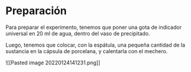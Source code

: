 # Preparación

Para preparar el experimento, tenemos que poner una gota de indicador universal en 20 ml de agua, dentro del vaso de precipitado.

Luego, tenemos que colocar, con la espátula, una pequeña cantidad de la sustancia en la cápsula de porcelana, y calentarla con el mechero.

![[Pasted image 20220124141231.png]]